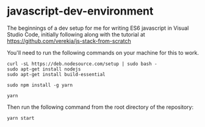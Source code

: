 # javascript-dev-environment
The beginnings of a dev setup for me for writing ES6 javascript in Visual Studio Code, initially following along with the tutorial at https://github.com/verekia/js-stack-from-scratch

You'll need to run the following commands on your machine for this to work.

```
curl -sL https://deb.nodesource.com/setup | sudo bash -
sudo apt-get install nodejs
sudo apt-get install build-essential

sudo npm install -g yarn

yarn
```

Then run the following command from the root directory of the repository:

```
yarn start
```
